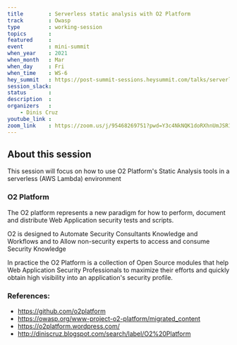 ```yaml
---
title        : Serverless static analysis with O2 Platform
track        : Owasp
type         : working-session
topics       :
featured     :
event        : mini-summit
when_year    : 2021
when_month   : Mar
when_day     : Fri
when_time    : WS-6
hey_summit   : https://post-summit-sessions.heysummit.com/talks/serverless-static-analysis-with-o2-platform
session_slack:
status       : 
description  :
organizers   :
    - Dinis Cruz
youtube_link :
zoom_link    : https://zoom.us/j/95468269751?pwd=Y3c4NkNQK1doRXhnUmJSR1BJdENSZz09
---
```


## About this session

This session will focus on how to use O2 Platform's Static Analysis tools in a serverless (AWS Lambda) environment

### O2 Platform

The O2 platform represents a new paradigm for how to perform, document and distribute Web Application security tests and scripts.

O2 is designed to Automate Security Consultants Knowledge and Workflows and to Allow non-security experts to access and consume Security Knowledge

In practice the O2 Platform is a collection of Open Source modules that help Web Application Security Professionals to maximize their efforts and quickly obtain high visibility into an application's security profile.

### References:
- https://github.com/o2platform
- https://owasp.org/www-project-o2-platform/migrated_content
- https://o2platform.wordpress.com/
- http://diniscruz.blogspot.com/search/label/O2%20Platform
